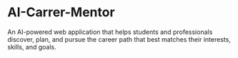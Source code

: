 # AI-Carrer-Mentor
An AI-powered web application that helps students and professionals discover, plan, and pursue the career path that best matches their interests, skills, and goals.
